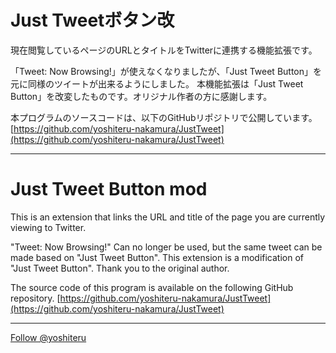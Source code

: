 # Just Tweetボタン改
現在閲覧しているページのURLとタイトルをTwitterに連携する機能拡張です。

「Tweet: Now Browsing!」が使えなくなりましたが、「Just Tweet Button」を元に同様のツイートが出来るようにしました。
本機能拡張は「Just Tweet Button」を改変したものです。オリジナル作者の方に感謝します。

本プログラムのソースコードは、以下のGitHubリポジトリで公開しています。
[https://github.com/yoshiteru-nakamura/JustTweet](https://github.com/yoshiteru-nakamura/JustTweet)

---

# Just Tweet Button mod
This is an extension that links the URL and title of the page you are currently viewing to Twitter.

"Tweet: Now Browsing!" Can no longer be used, but the same tweet can be made based on "Just Tweet Button".
This extension is a modification of "Just Tweet Button". Thank you to the original author.

The source code of this program is available on the following GitHub repository.
[https://github.com/yoshiteru-nakamura/JustTweet](https://github.com/yoshiteru-nakamura/JustTweet)

---

<!-- Global site tag (gtag.js) - Google Analytics -->
<script async src="https://www.googletagmanager.com/gtag/js?id=UA-115471799-2"></script>
<script>
  window.dataLayer = window.dataLayer || [];
  function gtag(){dataLayer.push(arguments);}
  gtag('js', new Date());

  gtag('config', 'UA-115471799-2');
</script>

<a href="https://twitter.com/yoshiteru?ref_src=twsrc%5Etfw" class="twitter-follow-button" data-show-count="false">Follow @yoshiteru</a><script async src="https://platform.twitter.com/widgets.js" charset="utf-8"></script>
